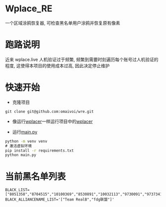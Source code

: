 # Wplace_RE
一个区域涂鸦恢复器, 可检查黑名单用户涂鸦并恢复原有像素

# 跑路说明
近来 wplace.live 人机验证过于频繁, 频繁到需要时刻遍历每个账号过人机验证的程度, 这使得本项目的使用成本过高, 因此决定停止维护

# 快速开始
+ 克隆项目
```
git clone git@github.com:omaivoi/wre.git
```
+ 像运行[wplacer](https://github.com/luluwaffless/wplacer)一样运行项目中的[wplacer](https://github.com/omaivoi/wplacer)

+ 运行[main.py](./main.py)
```cmd
python -m venv venv
# 激活虚拟环境
pip install -r requirements.txt
python main.py
```

# 当前黑名单列表
```env
BLACK_LIST=["8051358","8704515","10100369","8530891","10032113","9730091","9737341","9740023","9733676","9729598","9740523","9742254","9729630","9740768","9740023","9741002","9741166","9735795","9744510","9731661","9741002","9733425","9732425","9733771","9733611","9740243","9300155","9292418","9630633","9289229","9316238","5861119","6399945","8880163","8083584","10550992","10561360","10465528","2970224","6821851","10611285","6818822","8954958","8562577","4194157","10485568","4350067","5788385","7978866","8948843","8946193","10725381","10726337","10344641","10503742","7158694","10493713","10687272","10585080","10687272","8185930","10613388","10637390","10600269","10875368","10338206","9355656","10879418","10639426","10195657","3472640","8048981","10878291","10878673","10630805","10637575","10644664","9111473","10849050","1074720","8999949","10875295","10879768","10629537","6450871","10634086","10629537","10630805","10003894","10879118","10686607","10708877","10747207","10657702","10731266","10829753","10683686","10844673","10682664","11057465","10816138","10712153","11124606","10696036","4865176","5736351","10756894","11074753","10572749","11073947","2087408","9352766","11283373","9404347","10060168"]
BLACK_ALLIANCENAME_LIST='["Team RealB","fdg联盟"]'
```